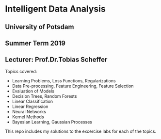 # Intelligent Data Analysis
## University of Potsdam
## Summer Term 2019
## Lecturer: Prof.Dr.Tobias Scheffer

Topics covered:
- Learning Problems, Loss Functions, Regularizations
- Data Pre-processing, Feature Engineering, Feature Selection
- Evaluation of Models
- Decision Trees, Random Forests
- Linear Classification
- Linear Regression
- Neural Networks
- Kernel Methods
- Bayesian Learning, Gaussian Processes

This repo includes my solutions to the excercise labs for each of the topics.
